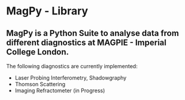 # MagPy - Library
MagPy is a Python Suite to analyse data from different diagnostics at MAGPIE - Imperial College London.
---------------------------------------------------------------------------------------
The following diagnostics are currently implemented:
 - Laser Probing Interferometry, Shadowgraphy
 - Thomson Scattering
 - Imaging Refractometer (in Progress)
